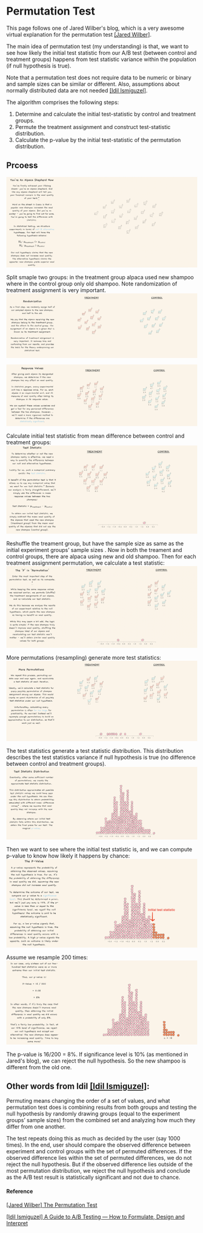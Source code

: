 
# Permutation Test

This page follows one of Jared Wilber's blog, which is a very awesome virtual explanation for the permutation test [[Jared Wilber]][The Permutation Test]. 

The main idea of permutation test (my understanding) is that, we want to see how likely the initial test statistic from our A/B test (between control and treatment groups) happens from test statistic variance within the population (if null hypothesis is true).

Note that a permutation test does not require data to be numeric or binary and sample sizes can be similar or different. Also, assumptions about normally distributed data are not needed [[Idil Ismiguzel]][A Guide to A/B Testing — How to Formulate, Design and Interpret].

The algorithm comprises the following steps:

1. Determine and calculate the initial test-statistic by control and treatment groups.
2. Permute the treatment assignment and construct test-statistic distribution.
3. Calculate the p-value by the initial test-statistic of the permutation distribution.


## Prcoess

![](images/example_p1.png)

Split smaple two groups: in the treatment group alpaca used new shampoo where in the control group only old shampoo. Note randomization of treatment assignment is very important.
![](images/example_p2.png)

![](images/example_p3.png)

Calculate initial test statistic from mean difference between control and treatment groups:
![](images/example_p4.png)

Reshuffle the treament group, but have the sample size as same as the initial experiment groups’ sample sizes . Now in both the treament and control groups, there are alpaca using new and old shampoo. Then for each treatment assignment permutation, we calculate a test statistic:
![](images/example_p5.png)

More permutations (resampling) generate more test statistics:
![](images/example_p6.png)

The test statistics generate a test statistic distribution. This distribution describes the test statistics variance if null hypothesis is true (no difference between control and treatment groups).
![](images/example_p7.png)

Then we want to see where the initial test statistic is, and we can compute p-value to know how likely it happens by chance:
![](images/example_p8.png)

Assume we resample 200 times:
![](images/example_p9.png)

The p-value is 16/200 = 8%. If significance level is 10% (as mentioned in Jared's blog), we can reject the null hypothesis. So the new shampoo is different from the old one.



## Other words from Idil [[Idil Ismiguzel]][A Guide to A/B Testing — How to Formulate, Design and Interpret]: 

Permuting means changing the order of a set of values, and what permutation test does is combining results from both groups and testing the null hypothesis by randomly drawing groups (equal to the experiment groups’ sample sizes) from the combined set and analyzing how much they differ from one another.

The test repeats doing this as much as decided by the user (say 1000 times). In the end, user should compare the observed difference between experiment and control groups with the set of permuted differences. If the observed difference lies within the set of permuted differences, we do not reject the null hypothesis. But if the observed difference lies outside of the most permutation distribution, we reject the null hypothesis and conclude as the A/B test result is statistically significant and not due to chance.


#### Reference

[The Permutation Test]: https://www.jwilber.me/permutationtest/
[[Jared Wilber] The Permutation Test](https://www.jwilber.me/permutationtest/)

[A Guide to A/B Testing — How to Formulate, Design and Interpret]: https://towardsdatascience.com/a-guide-to-a-b-testing-how-to-formulate-design-and-interpret-f820cc62e21a
[[Idil Ismiguzel] A Guide to A/B Testing — How to Formulate, Design and Interpret](https://towardsdatascience.com/a-guide-to-a-b-testing-how-to-formulate-design-and-interpret-f820cc62e21a)
